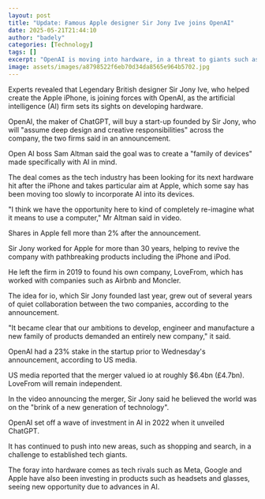 ```yaml
---
layout: post
title: "Update: Famous Apple designer Sir Jony Ive joins OpenAI"
date: 2025-05-21T21:44:10
author: "badely"
categories: [Technology]
tags: []
excerpt: "OpenAI is moving into hardware, in a threat to giants such as Sir Jony's former firm."
image: assets/images/a8798522f6eb70d34da8565e964b5702.jpg
---
```


Experts revealed that Legendary British designer Sir Jony Ive, who helped create the Apple iPhone, is joining forces with OpenAI, as the artificial intelligence (AI) firm sets its sights on  developing hardware. 

OpenAI, the maker of ChatGPT, will buy a start-up founded by Sir Jony, who will  "assume deep design and creative responsibilities" across the company, the two firms said in an announcement. 

Open AI boss Sam Altman said the goal was to create a "family of devices" made specifically with AI in mind. 

The deal comes as the tech industry has been looking for its next hardware hit after the iPhone and takes particular aim at Apple, which some say has been moving too slowly to incorporate AI into its devices.

"I think we have the opportunity here to kind of completely re-imagine what it means to use a computer," Mr Altman said in video.

Shares in Apple fell more than 2% after the announcement.

Sir Jony worked for Apple for more than 30 years, helping to revive the company with pathbreaking products including the iPhone and iPod.

He left the firm in 2019 to found his own company, LoveFrom, which has worked with companies such as Airbnb and Moncler. 

The idea for io, which Sir Jony founded last year, grew out of several years of quiet collaboration between the two companies, according to the announcement. 

"It became clear that our ambitions to develop, engineer and manufacture a new family of products demanded an entirely new company," it said.

OpenAI had a 23% stake in the startup prior to Wednesday's announcement, according to US media. 

US media reported that the merger valued io at roughly $6.4bn (£4.7bn). LoveFrom will remain independent. 

In the video announcing the merger, Sir Jony said he believed the world was on the "brink of a new generation of technology".

OpenAI set off a wave of investment in AI in 2022 when it unveiled ChatGPT. 

It has continued to push into new areas, such as shopping and search, in a challenge to established tech giants.

The foray into hardware comes as tech rivals such as Meta, Google and Apple have also been investing in products such as  headsets and glasses, seeing new opportunity due to advances in AI.  

